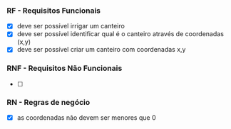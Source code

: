 ### RF - Requisitos Funcionais
- [x] deve ser possível irrigar um canteiro
- [x] deve ser possível identificar qual é o canteiro através de coordenadas (x,y)
- [x] deve ser possível criar um canteiro com coordenadas x,y 

### RNF - Requisitos Não Funcionais
- [ ]

### RN - Regras de negócio
- [x] as coordenadas não devem ser menores que 0
